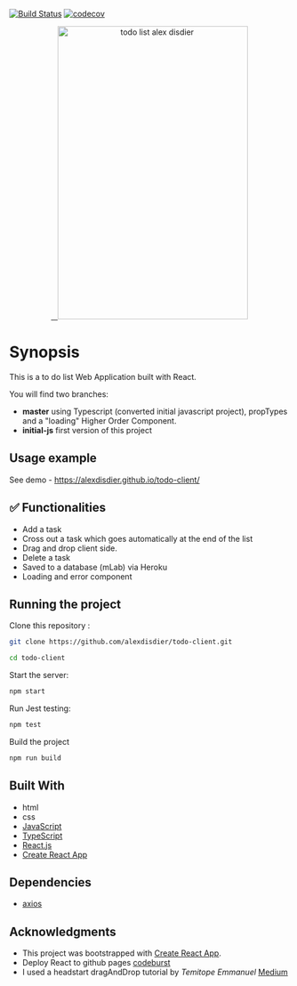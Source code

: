[![Build Status](https://semaphoreci.com/api/v1/alexdisdier/todo-client/branches/master/shields_badge.svg)](https://semaphoreci.com/alexdisdier/todo-client)
[![codecov](https://codecov.io/gh/alexdisdier/todo-client/branch/master/graph/badge.svg)](https://codecov.io/gh/alexdisdier/todo-client)

<p align="center" >
   <a href="https://alexdisdier.github.io/todo-client/">
    <img alt="todo list alex disdier" src="https://res.cloudinary.com/dvrkxmxkw/image/upload/v1552160814/github-screenshot-gif/todo-list.gif" width="342" height="527" />
 </a>

</p>

# Synopsis

This is a to do list Web Application built with React.

You will find two branches:

- **master** using Typescript (converted initial javascript project), propTypes and a "loading" Higher Order Component.
- **initial-js** first version of this project

## Usage example

See demo - https://alexdisdier.github.io/todo-client/

## ✅ Functionalities

- Add a task
- Cross out a task which goes automatically at the end of the list
- Drag and drop client side.
- Delete a task
- Saved to a database (mLab) via Heroku
- Loading and error component

## Running the project

Clone this repository :

```bash
git clone https://github.com/alexdisdier/todo-client.git

cd todo-client
```

Start the server:

```bash
npm start
```

Run Jest testing:

```bash
npm test
```

Build the project

```bash
npm run build
```

## Built With

- html
- css
- [JavaScript](https://developer.mozilla.org/bm/docs/Web/JavaScript)
- [TypeScript](https://developer.mozilla.org/bm/docs/Web/TypeScript)
- [React.js](https://reactjs.org/docs/hello-world.html)
- [Create React App](https://facebook.github.io/create-react-app/docs/getting-started)

## Dependencies

- [axios](https://www.npmjs.com/package/axios)

## Acknowledgments

- This project was bootstrapped with [Create React App](https://github.com/facebook/create-react-app).
- Deploy React to github pages [codeburst](https://codeburst.io/deploy-react-to-github-pages-to-create-an-amazing-website-42d8b09cd4d)
- I used a headstart dragAndDrop tutorial by _Temitope Emmanuel_ [Medium](https://medium.com/the-andela-way/react-drag-and-drop-7411d14894b9)

